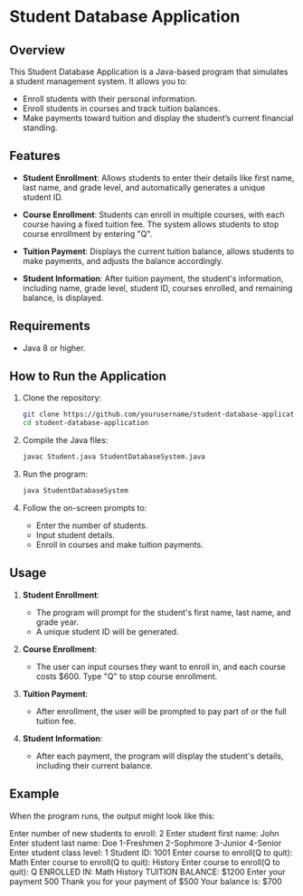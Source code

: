 # Student Database Application

## Overview

This Student Database Application is a Java-based program that simulates a student management system. It allows you to:
- Enroll students with their personal information.
- Enroll students in courses and track tuition balances.
- Make payments toward tuition and display the student’s current financial standing.

## Features

- **Student Enrollment**: Allows students to enter their details like first name, last name, and grade level, and automatically generates a unique student ID.
  
- **Course Enrollment**: Students can enroll in multiple courses, with each course having a fixed tuition fee. The system allows students to stop course enrollment by entering "Q".

- **Tuition Payment**: Displays the current tuition balance, allows students to make payments, and adjusts the balance accordingly.

- **Student Information**: After tuition payment, the student's information, including name, grade level, student ID, courses enrolled, and remaining balance, is displayed.

## Requirements

- Java 8 or higher.

## How to Run the Application

1. Clone the repository:
    ```bash
    git clone https://github.com/yourusername/student-database-application.git
    cd student-database-application
    ```

2. Compile the Java files:
    ```bash
    javac Student.java StudentDatabaseSystem.java
    ```

3. Run the program:
    ```bash
    java StudentDatabaseSystem
    ```

4. Follow the on-screen prompts to:
    - Enter the number of students.
    - Input student details.
    - Enroll in courses and make tuition payments.

## Usage

1. **Student Enrollment**: 
    - The program will prompt for the student's first name, last name, and grade year.
    - A unique student ID will be generated.
  
2. **Course Enrollment**: 
    - The user can input courses they want to enroll in, and each course costs $600. Type "Q" to stop course enrollment.
  
3. **Tuition Payment**: 
    - After enrollment, the user will be prompted to pay part of or the full tuition fee. 

4. **Student Information**: 
    - After each payment, the program will display the student's details, including their current balance.

## Example

When the program runs, the output might look like this:

Enter number of new students to enroll: 2 Enter student first name: John 
Enter student last name: Doe 
1-Freshmen 2-Sophmore 3-Junior 4-Senior 
Enter student class level: 1 
Student ID: 1001 
Enter course to enroll(Q to quit): Math 
Enter course to enroll(Q to quit): History 
Enter course to enroll(Q to quit): Q 
ENROLLED IN: Math History 
TUITION BALANCE: $1200 
Enter your payment 500 
Thank you for your payment of $500 
Your balance is: $700
